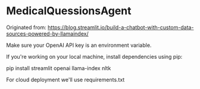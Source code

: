 # MedicalQuessionsAgent

Originated from:
https://blog.streamlit.io/build-a-chatbot-with-custom-data-sources-powered-by-llamaindex/

Make sure your OpenAI API key is an environment variable.

If you're working on your local machine, install dependencies using pip:

pip install streamlit openai llama-index nltk

For cloud deployment we'll use requirements.txt